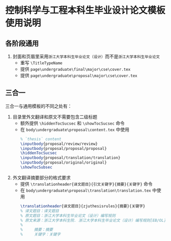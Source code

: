 # 控制科学与工程本科生毕业设计论文模板使用说明

## 各阶段通用
1. 封面和页眉里采用`浙江大学本科生毕业论文（设计）`而不是`浙江大学本科生毕业论文`
    - 重写 `\TitleTypeName`
    - 提供 `page\undergraduate\final\major\cse\cover.tex`
    - 提供 `page\undergraduate\proposal\major\cse\cover.tex`

## 三合一

三合一与通用模板的不同之处有：
1. 目录里外文翻译和原文不需要包含二级标题
    - 额外提供 `\hiddenTocSucsec` 和 `\showTocSucsec` 命令
    - 在 `body\undergraduate\proposal\content.tex` 中使用
        ```latex
        % `thesis` content
        \inputbody{proposal/review/review}
        \inputbody{proposal/proposal/proposal}
        \hiddenTocSucsec
        \inputbody{proposal/translation/translation}
        \inputbody{proposal/original/original}
        \showTocSubsec
        ```
2. 外文翻译摘要部分的格式要求
    - 提供 `\translationheader{译文题目}{引文关键字}{摘要}{关键字}` 命令
    - 在 `body\undergraduate\proposal\translation\translation.tex` 中使用
        ```latex
        \translationheader{译文题目}{zjuthesisrules}{摘要}{关键字}
        % 译文题目：译文题目
        % 原文题目：浙江大学本科生毕业论文（设计）编写规则
        % 原文来源：浙江大学本科生院. 浙江大学本科生毕业论文（设计）编写规则[EB/OL]. 2018. http://bksy.zju.edu.cn/attachments/2018-01/01-1517384518-1149149.pdf
        % 
        %     摘要：摘要
        %     关键字：关键字
        ```